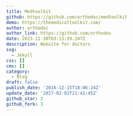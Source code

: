 ```yaml
---
title: Medtoolkit
github: https://github.com/orthodoc/medtoolkit
demo: https://themedicaltoolkit.com/
author: orthodoc
author_link: https://github.com/orthodoc
date: 2023-11-30T03:13:59.247Z
description: Website for doctors
ssg:
  - Jekyll
css: []
cms: []
category:
  - Blog
draft: false
publish_date: '2016-12-15T18:06:24Z'
update_date: '2017-02-02T21:41:45Z'
github_star: 2
github_fork: 3
---
```

